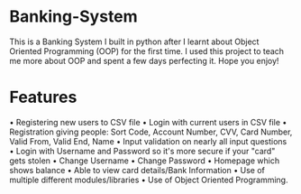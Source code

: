 # Banking-System
This is a Banking System I built in python after I learnt about Object Oriented Programming (OOP) for the first time. I used this project to teach me more about OOP and spent a few days perfecting it. Hope you enjoy!

#  Features
• Registering new users to CSV file
• Login with current users in CSV file
• Registration giving people: Sort Code, Account Number, CVV, Card Number, Valid From, Valid End, Name
• Input validation on nearly all input questions
• Login with Username and Password so it's more secure if your "card" gets stolen
• Change Username
• Change Password
• Homepage which shows balance
• Able to view card details/Bank Information
• Use of multiple different modules/libraries
• Use of Object Oriented Programming.
